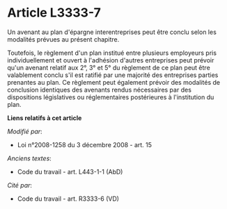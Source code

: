 # Article L3333-7

Un avenant au plan d'épargne interentreprises peut être conclu selon les modalités prévues au présent chapitre.

Toutefois, le règlement d'un plan institué entre plusieurs employeurs pris individuellement et ouvert à l'adhésion d'autres
entreprises peut prévoir qu'un avenant relatif aux 2°, 3° et 5° du règlement de ce plan peut être valablement conclu s'il est
ratifié par une majorité des entreprises parties prenantes au plan. Ce règlement peut également prévoir des modalités de
conclusion identiques des avenants rendus nécessaires par des dispositions législatives ou réglementaires postérieures à
l'institution du plan.

**Liens relatifs à cet article**

_Modifié par_:

  - Loi n°2008-1258 du 3 décembre 2008 - art. 15

_Anciens textes_:

  - Code du travail - art. L443-1-1 (AbD)

_Cité par_:

  - Code du travail - art. R3333-6 (VD)
